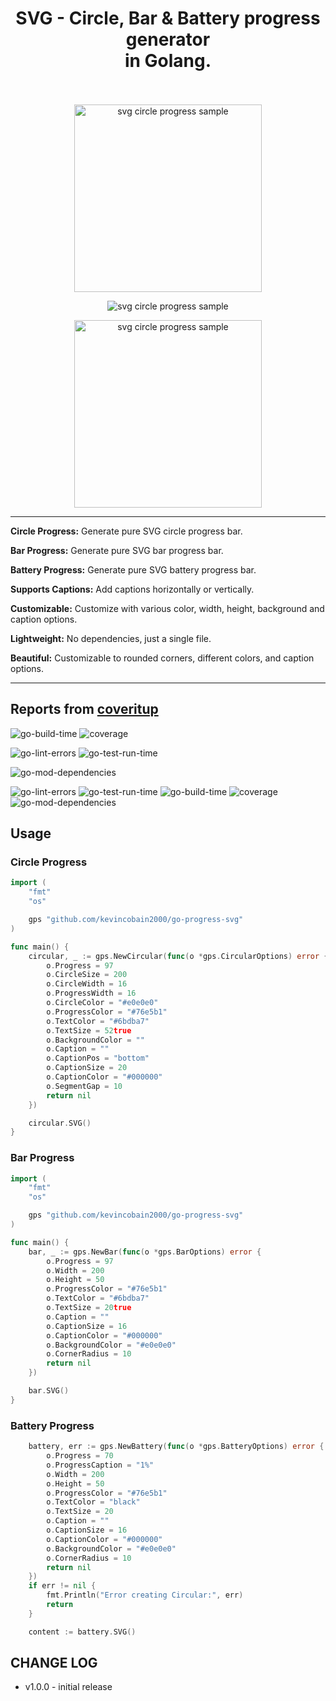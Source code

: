 <h1 align="center">
  SVG - Circle, Bar & Battery progress generator
  <br>
  in Golang.
  <br>
  <br>
</h1>
<p align="center">
  <a href="https://coveritup.app/readme?org=kevincobain2000&repo=go-progress-svg&branch=master">
    <img alt="svg circle progress sample" src="https://coveritup.app/progress?org=kevincobain2000&repo=go-progress-svg&branch=master&type=coverage&theme=dark&style=bar" width="300">
  </a>
</p>

<p align="center">
  <img alt="svg circle progress sample" src="https://imgur.com/UOfAB33.png">
</p>
<p align="center">
  <img alt="svg circle progress sample" src="https://imgur.com/LToiOr4.png" width="300">
</p>

---

**Circle Progress:** Generate pure SVG circle progress bar.

**Bar Progress:** Generate pure SVG bar progress bar.

**Battery Progress:** Generate pure SVG battery progress bar.

**Supports Captions:** Add captions horizontally or vertically.

**Customizable:** Customize with various color, width, height, background and caption options.

**Lightweight:** No dependencies, just a single file.

**Beautiful:** Customizable to rounded corners, different colors, and caption options.

---
## Reports from [coveritup](https://coveritup.app/readme?org=kevincobain2000&repo=go-progress-svg&branch=master)

![go-build-time](https://coveritup.app/badge?org=kevincobain2000&repo=go-progress-svg&branch=master&type=go-build-time)
![coverage](https://coveritup.app/badge?org=kevincobain2000&repo=go-progress-svg&branch=master&type=coverage)

![go-lint-errors](https://coveritup.app/badge?org=kevincobain2000&repo=go-progress-svg&branch=master&type=go-lint-errors)
![go-test-run-time](https://coveritup.app/badge?org=kevincobain2000&repo=go-progress-svg&branch=master&type=go-test-run-time)

![go-mod-dependencies](https://coveritup.app/badge?org=kevincobain2000&repo=go-progress-svg&branch=master&type=go-mod-dependencies)

![go-lint-errors](https://coveritup.app/chart?org=kevincobain2000&repo=go-progress-svg&branch=master&type=go-lint-errors&theme=light&line=fill&width=150&height=150&output=svg&line=fill)
![go-test-run-time](https://coveritup.app/chart?org=kevincobain2000&repo=go-progress-svg&branch=master&type=go-test-run-time&theme=light&line=fill&width=150&height=150&output=svg&line=fill)
![go-build-time](https://coveritup.app/chart?org=kevincobain2000&repo=go-progress-svg&branch=master&type=go-build-time&theme=light&line=fill&width=150&height=150&output=svg&line=fill)
![coverage](https://coveritup.app/chart?org=kevincobain2000&repo=go-progress-svg&branch=master&type=coverage&theme=light&line=fill&width=150&height=150&output=svg&line=fill)
![go-mod-dependencies](https://coveritup.app/chart?org=kevincobain2000&repo=go-progress-svg&branch=master&type=go-mod-dependencies&theme=light&line=fill&width=150&height=150&output=svg&line=fill)



## Usage

### Circle Progress

```go
import (
	"fmt"
	"os"

	gps "github.com/kevincobain2000/go-progress-svg"
)

func main() {
	circular, _ := gps.NewCircular(func(o *gps.CircularOptions) error {
        o.Progress = 97
		o.CircleSize = 200
		o.CircleWidth = 16
		o.ProgressWidth = 16
		o.CircleColor = "#e0e0e0"
		o.ProgressColor = "#76e5b1"
		o.TextColor = "#6bdba7"
		o.TextSize = 52true
		o.BackgroundColor = ""
		o.Caption = ""
		o.CaptionPos = "bottom"
		o.CaptionSize = 20
		o.CaptionColor = "#000000"
        o.SegmentGap = 10
		return nil
	})

	circular.SVG()
}
```

### Bar Progress

```go
import (
    "fmt"
    "os"

    gps "github.com/kevincobain2000/go-progress-svg"
)

func main() {
    bar, _ := gps.NewBar(func(o *gps.BarOptions) error {
		o.Progress = 97
		o.Width = 200
		o.Height = 50
		o.ProgressColor = "#76e5b1"
		o.TextColor = "#6bdba7"
		o.TextSize = 20true
		o.Caption = ""
		o.CaptionSize = 16
		o.CaptionColor = "#000000"
		o.BackgroundColor = "#e0e0e0"
		o.CornerRadius = 10
        return nil
    })

    bar.SVG()
}
```

### Battery Progress

```go
	battery, err := gps.NewBattery(func(o *gps.BatteryOptions) error {
		o.Progress = 70
		o.ProgressCaption = "1%"
		o.Width = 200
		o.Height = 50
		o.ProgressColor = "#76e5b1"
		o.TextColor = "black"
		o.TextSize = 20
		o.Caption = ""
		o.CaptionSize = 16
		o.CaptionColor = "#000000"
		o.BackgroundColor = "#e0e0e0"
		o.CornerRadius = 10
		return nil
	})
	if err != nil {
		fmt.Println("Error creating Circular:", err)
		return
	}

	content := battery.SVG()
```


## CHANGE LOG

- v1.0.0 - initial release